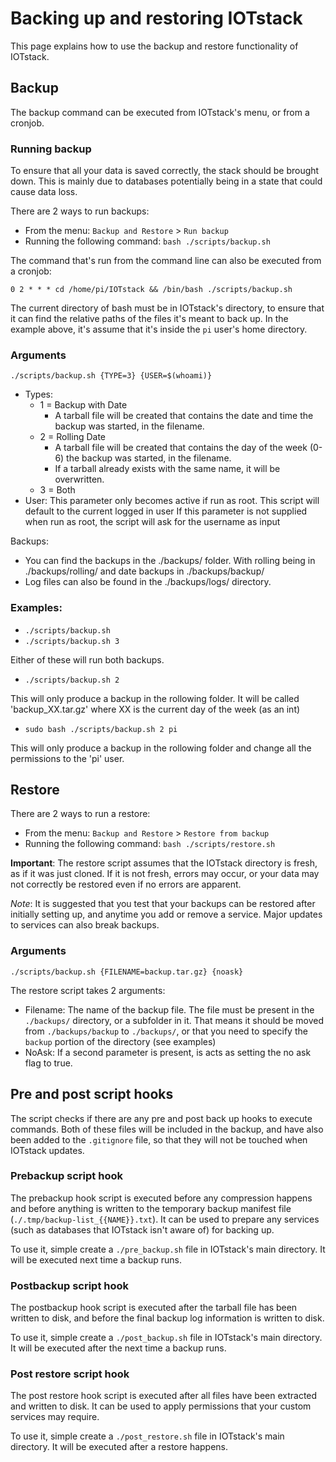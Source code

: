 # Backing up and restoring IOTstack
This page explains how to use the backup and restore functionality of IOTstack.

## Backup
The backup command can be executed from IOTstack's menu, or from a cronjob.

### Running backup
To ensure that all your data is saved correctly, the stack should be brought down. This is mainly due to databases potentially being in a state that could cause data loss.

There are 2 ways to run backups:
* From the menu: `Backup and Restore` > `Run backup`
* Running the following command: `bash ./scripts/backup.sh`

The command that's run from the command line can also be executed from a cronjob:

```0 2 * * * cd /home/pi/IOTstack && /bin/bash ./scripts/backup.sh```

The current directory of bash must be in IOTstack's directory, to ensure that it can find the relative paths of the files it's meant to back up. In the example above, it's assume that it's inside the `pi` user's home directory.

### Arguments
```
./scripts/backup.sh {TYPE=3} {USER=$(whoami)}
```
* Types:
  * 1 = Backup with Date
    * A tarball file will be created that contains the date and time the backup was started, in the filename.
  * 2 = Rolling Date
    * A tarball file will be created that contains the day of the week (0-6) the backup was started, in the filename.
    * If a tarball already exists with the same name, it will be overwritten.
  * 3 = Both
* User:
    This parameter only becomes active if run as root. This script will default to the current logged in user
      If this parameter is not supplied when run as root, the script will ask for the username as input

Backups:
  * You can find the backups in the ./backups/ folder. With rolling being in ./backups/rolling/ and date backups in ./backups/backup/
  * Log files can also be found in the ./backups/logs/ directory.

### Examples:
  * `./scripts/backup.sh`
  * `./scripts/backup.sh 3`

Either of these will run both backups.

  * `./scripts/backup.sh 2`

This will only produce a backup in the rollowing folder. It will be called 'backup_XX.tar.gz' where XX is the current day of the week (as an int)

  * `sudo bash ./scripts/backup.sh 2 pi`

This will only produce a backup in the rollowing folder and change all the permissions to the 'pi' user.

## Restore
There are 2 ways to run a restore:
* From the menu: `Backup and Restore` > `Restore from backup`
* Running the following command: `bash ./scripts/restore.sh`

**Important**: The restore script assumes that the IOTstack directory is fresh, as if it was just cloned. If it is not fresh, errors may occur, or your data may not correctly be restored even if no errors are apparent.

*Note*: It is suggested that you test that your backups can be restored after initially setting up, and anytime you add or remove a service. Major updates to services can also break backups.

### Arguments
```
./scripts/backup.sh {FILENAME=backup.tar.gz} {noask}
```
The restore script takes 2 arguments:
* Filename: The name of the backup file. The file must be present in the `./backups/` directory, or a subfolder in it. That means it should be moved from `./backups/backup` to `./backups/`, or that you need to specify the `backup` portion of the directory (see examples)
* NoAsk: If a second parameter is present, is acts as setting the no ask flag to true. 

## Pre and post script hooks
The script checks if there are any pre and post back up hooks to execute commands. Both of these files will be included in the backup, and have also been added to the `.gitignore` file, so that they will not be touched when IOTstack updates.

### Prebackup script hook
The prebackup hook script is executed before any compression happens and before anything is written to the temporary backup manifest file (`./.tmp/backup-list_{{NAME}}.txt`). It can be used to prepare any services (such as databases that IOTstack isn't aware of) for backing up.

To use it, simple create a `./pre_backup.sh` file in IOTstack's main directory. It will be executed next time a backup runs.

### Postbackup script hook
The postbackup hook script is executed after the tarball file has been written to disk, and before the final backup log information is written to disk.

To use it, simple create a `./post_backup.sh` file in IOTstack's main directory. It will be executed after the next time a backup runs.

### Post restore script hook
The post restore hook script is executed after all files have been extracted and written to disk. It can be used to apply permissions that your custom services may require.

To use it, simple create a `./post_restore.sh` file in IOTstack's main directory. It will be executed after a restore happens.
